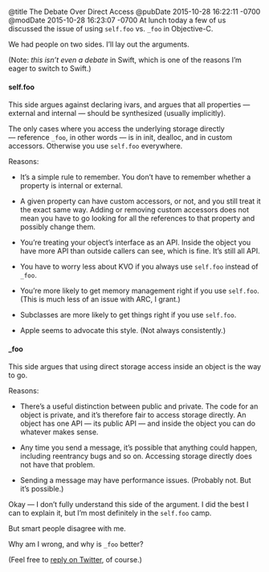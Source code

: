 @title The Debate Over Direct Access
@pubDate 2015-10-28 16:22:11 -0700
@modDate 2015-10-28 16:23:07 -0700
At lunch today a few of us discussed the issue of using `self.foo` vs. `_foo` in Objective-C.

We had people on two sides. I’ll lay out the arguments.

(Note: *this isn’t even a debate* in Swift, which is one of the reasons I’m eager to switch to Swift.)

#### self.foo

This side argues against declaring ivars, and argues that all properties — external and internal — should be synthesized (usually implicitly).

The only cases where you access the underlying storage directly — reference `_foo`, in other words — is in init, dealloc, and in custom accessors. Otherwise you use `self.foo` everywhere.

Reasons:

* It’s a simple rule to remember. You don’t have to remember whether a property is internal or external.

* A given property can have custom accessors, or not, and you still treat it the exact same way. Adding or removing custom accessors does not mean you have to go looking for all the references to that property and possibly change them.

* You’re treating your object’s interface as an API. Inside the object you have more API than outside callers can see, which is fine. It’s still all API.

* You have to worry less about KVO if you always use `self.foo` instead of `_foo`.

* You’re more likely to get memory management right if you use `self.foo`. (This is much less of an issue with ARC, I grant.)

* Subclasses are more likely to get things right if you use `self.foo`.

* Apple seems to advocate this style. (Not always consistently.)

#### _foo

This side argues that using direct storage access inside an object is the way to go.

Reasons:

* There’s a useful distinction between public and private. The code for an object is private, and it’s therefore fair to access storage directly. An object has one API — its public API — and inside the object you can do whatever makes sense.

* Any time you send a message, it’s possible that anything could happen, including reentrancy bugs and so on. Accessing storage directly does not have that problem.

* Sending a message may have performance issues. (Probably not. But it’s possible.)

Okay — I don’t fully understand this side of the argument. I did the best I can to explain it, but I’m most definitely in the `self.foo` camp.

But smart people disagree with me.

Why am I wrong, and why is `_foo` better?

(Feel free to <a href="https://twitter.com/brentsimmons/status/659510667137847296">reply on Twitter</a>, of course.)
